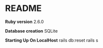 # README

**Ruby version**
2.6.0

**Database creation**
SQLite

**Starting Up On LocalHost**
rails db:reset
rails s
